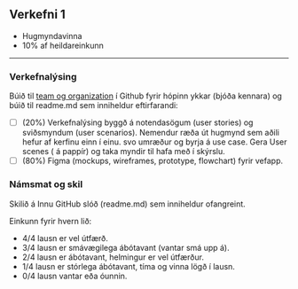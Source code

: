 ## Verkefni 1 
- Hugmyndavinna
- 10% af heildareinkunn

---

### Verkefnalýsing 
Búið til [team og organization](https://github.com/collab-uniba/socialcde4eclipse/wiki/How-to-setup-a-GitHub-organization,-project-and-team) í Github fyrir hópinn ykkar (bjóða kennara) og búið til readme.md sem inniheldur eftirfarandi:

- [ ] (20%) Verkefnalýsing byggð á notendasögum (user stories) og sviðsmyndum (user scenarios). Nemendur ræða út hugmynd sem aðili hefur af kerfinu einn í einu. svo umræður og byrja á use case. Gera User scenes ( á pappír) og taka myndir til hafa með í skýrslu.
- [ ] (80%) Figma (mockups, wireframes, prototype, flowchart) fyrir vefapp.

### Námsmat og skil
Skilið á Innu GitHub slóð (readme.md) sem inniheldur ofangreint.

Einkunn fyrir hvern lið: 
- 4/4 lausn er vel útfærð.
- 3/4 lausn er smávægilega ábótavant (vantar smá upp á).
- 2/4 lausn er ábótavant, helmingur er vel útfærður.
- 1/4 lausn er stórlega ábótavant, tíma og vinna lögð í lausn.
- 0/4 lausn vantar eða óunnin.

<!--
TODO: Skoða [double dimond](https://www.designcouncil.org.uk/our-resources/the-double-diamond/) 
-->
